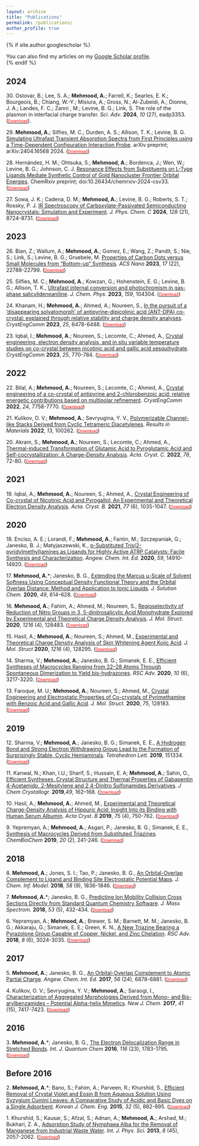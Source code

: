 ```yaml
---
layout: archive
title: "Publications"
permalink: /publications/
author_profile: true
---
```


{% if site.author.googlescholar %}
  <div class="wordwrap">You can also find my articles on my <a href="{{site.author.googlescholar}}">Google Scholar profile</a>.</div>
{% endif %}

2024
------
30\. Ostovar, B.; Lee, S. A.; **Mehmood, A.**; Farrell, K.; Searles, E. K.; Bourgeois, B.; Chiang, W.-Y.; Misiura, A.; Gross, N.; Al-Zubeidi, A.; Dionne, J. A.; Landes, F. C.; Zanni , M.; Levine, B. G.; Link, S.  The role of the plasmon in interfacial charge transfer. _Sci. Adv_. **2024**, _10_ (27), eadp3353. ([<span style="color:red; font-size:0.8em;">Download</span>](http://arshadmehmood118.github.io/files/paper30.pdf)). 

29\. **Mehmood, A.**; Silfies, M. C.; Durden, A. S.; Allison, T. K.; Levine, B. G. [Simulating Ultrafast Transient Absorption Spectra from First Principles using a Time-Dependent Configuration Interaction Probe](
https://doi.org/10.48550/arXiv.2404.16568). arXiv preprint; arXiv:2404.16568 2024. ([<span style="color:red; font-size:0.8em;">Download</span>](http://arshadmehmood118.github.io/files/paper29.pdf))

28\. Hernández, H. M.; Ohtsuka, S.; **Mehmood, A.**; Bordenca, J.; Wen, W.; Levine, B. G.; Johnson, C. J. [Resonance Effects from Substituents on L-Type Ligands Mediate Synthetic Control of Gold Nanocluster Frontier Orbital Energies](https://doi.org/10.48550/arXiv.2404.16568). ChemRxiv preprint; doi:10.26434/chemrxiv-2024-csv33. ([<span style="color:red; font-size:0.8em;">Download</span>](http://arshadmehmood118.github.io/files/paper28.pdf))

27\. Sowa, J. K.; Cadena, D. M.; **Mehmood, A.**; Levine, B. G.; Roberts, S. T.; Rossky, P. J. [IR Spectroscopy of Carboxylate-Passivated Semiconducting Nanocrystals: Simulation and Experiment](https://doi.org/10.1021/acs.jpcc.4c01988). _J. Phys. Chem. C_ **2024**, _128_ (21), 8724-8731. ([<span style="color:red; font-size:0.8em;">Download</span>](http://arshadmehmood118.github.io/files/paper27.pdf))

2023
------
26\. Bian, Z.; Wallum, A.; **Mehmood, A.**; Gomez, E.; Wang, Z.; Pandit, S.; Nie, S.; Link, S.; Levine, B. G.; Gruebele, M. [Properties of Carbon Dots versus Small Molecules from “Bottom-up” Synthesis](https://doi.org/10.1021/acsnano.3c07486). _ACS Nano_ **2023**, _17_ (22), 22788-22799. ([<span style="color:red; font-size:0.8em;">Download</span>](http://arshadmehmood118.github.io/files/paper26.pdf))

25\. Silfies, M. C.; **Mehmood, A.**; Kowzan, G.; Hohenstein, E. G.; Levine, B. G.; Allison, T. K., [Ultrafast internal conversion and photochromism in gas-phase salicylideneaniline](https://doi.org/10.1063/5.0161238
). _J. Chem. Phys._ **2023**, _159_, 104304. ([<span style="color:red; font-size:0.8em;">Download</span>](http://arshadmehmood118.github.io/files/paper25.pdf))

24\. Khanam, H.; **Mehmood, A.**; Ahmed, A.; Noureen, S., [In the pursuit of a ‘disappearing solvatomorph’ of antipyrine-dipicolinic acid (ANT-DPA) co-crystal: explained through relative stability and charge density analyses](https://doi.org/10.1039/D3CE00591G). _CrystEngComm_ **2023**, _25_, 6478-6488. ([<span style="color:red; font-size:0.8em;">Download</span>](http://arshadmehmood118.github.io/files/paper24.pdf))

23\. Iqbal, I.; **Mehmood, A.**; Noureen, S.; Lecomte, C.; Ahmed, A., [Crystal engineering, electron density analysis, and in situ variable temperature studies on co-crystal between nicotinic acid and gallic acid sesquihydrate](https://doi.org/10.1039/D2CE01149B). _CrystEngComm_ **2023**, _25_, 770-784. ([<span style="color:red; font-size:0.8em;">Download</span>](http://arshadmehmood118.github.io/files/paper23.pdf))

2022
------
22\. Bilal, A.; **Mehmood, A.**; Noureen, S.; Lecomte, C.; Ahmed, A., [Crystal engineering of a co-crystal of antipyrine and 2-chlorobenzoic acid: relative energetic contributions based on multipolar refinement](https://doi.org/10.1039/D2CE01179D). _CrystEngComm_ **2022**, _24_, 7758-7770. ([<span style="color:red; font-size:0.8em;">Download</span>](http://arshadmehmood118.github.io/files/paper22.pdf))

21\. Kulikov, O. V.; **Mehmood, A.**; Sevryugina, Y. V., [Polymerizable Channel-like Stacks Derived from Cyclic Tetrameric Diacetylenes](https://doi.org/10.1016/j.rinma.2022.100262). _Results in Materials_ **2022**, _13_, 100262. ([<span style="color:red; font-size:0.8em;">Download</span>](http://arshadmehmood118.github.io/files/paper21.pdf))

20\. Akram, S.; **Mehmood, A.**; Noureen, S.; Lecomte, C.; Ahmed, A., [Thermal-induced Transformation of Glutamic Acid to Pyroglutamic Acid and Self-cocrystallization: A Charge–Density Analysis](https://doi.org/10.1107/S2053229621013607). _Acta. Cryst. C._ **2022**, _78_, 72-80. ([<span style="color:red; font-size:0.8em;">Download</span>](http://arshadmehmood118.github.io/files/paper20.pdf))

2021
------
19\. Iqbal, A.; **Mehmood, A.**; Noureen, S.; Ahmed, A., [Crystal Engineering of Co-crystal of Nicotinic Acid and Pyrogallol: An Experimental and Theoretical Electron Density Analysis](https://doi.org/10.1107/S2052520621009124). _Acta. Cryst. B._ **2021**, _77_ (6), 1035-1047. ([<span style="color:red; font-size:0.8em;">Download</span>](http://arshadmehmood118.github.io/files/paper19.pdf))

2020
------
18\. Enciso, A. E.; Lorandi, F.; **Mehmood, A.**; Fantin, M.; Szczepaniak, G.; Janesko, B. J.; Matyjaszewski, K., [p-Substituted Tris(2-pyridylmethyl)amines as Ligands for Highly Active ATRP Catalysts: Facile Synthesis and Characterization](https://doi.org/10.1002/anie.202004724). _Angew. Chem. Int. Ed._ **2020**, _59_, 14910-14920. ([<span style="color:red; font-size:0.8em;">Download</span>](http://arshadmehmood118.github.io/files/paper18.pdf))

17\. **Mehmood, A.***; Janesko, B. G., [Extending the Marcus μ-Scale of Solvent Softness Using Conceptual Density Functional Theory and the Orbital Overlap Distance: Method and Application to Ionic Liquids](https://doi.org/10.1007/s10953-020-00973-5). _J. Solution Chem._ **2020**, _49_, 614–628. ([<span style="color:red; font-size:0.8em;">Download</span>](http://arshadmehmood118.github.io/files/paper17.pdf))

16\. **Mehmood, A.**; Fahim, A.; Ahmed, M.; Noureen, S., [Regioselectivity of Reduction of Nitro Groups in 3, 5-dinitrosalicylic Acid Monohydrate Explored by Experimental and Theoretical Charge Density Analysis](https://doi.org/10.1016/j.molstruc.2020.128483). _J. Mol. Struct._ **2020**, _1216_ (4), 128483. ([<span style="color:red; font-size:0.8em;">Download</span>](http://arshadmehmood118.github.io/files/paper16.pdf))

15\. Hasil, A.; **Mehmood, A.**; Noureen, S.; Ahmed, M., [Experimental and Theoretical Charge Density Analysis of Skin Whitening Agent Kojic Acid](https://doi.org/10.1016/j.molstruc.2020.128295). _J. Mol. Struct_ **2020**, _1216_ (4), 128295. ([<span style="color:red; font-size:0.8em;">Download</span>](http://arshadmehmood118.github.io/files/paper15.pdf))

14\. Sharma, V.; **Mehmood, A.**; Janesko, B. G.; Simanek, E. E., [Efficient Syntheses of Macrocycles Ranging from 22–28 Atoms Through Spontaneous Dimerization to Yield bis-hydrazones](https://doi.org/10.1039/C9RA08056B). _RSC Adv._ **2020**, _10_ (6), 3217-3220. ([<span style="color:red; font-size:0.8em;">Download</span>](http://arshadmehmood118.github.io/files/paper14.pdf))

13\. Faroque, M. U.; **Mehmood, A.**; Noureen, S.; Ahmed, M., [Crystal Engineering and Electrostatic Properties of Co-crystals of Pyrimethamine with Benzoic Acid and Gallic Acid](https://doi.org/10.1016/j.molstruc.2020.128183). _J. Mol. Struct._ **2020**, _75_, 128183. ([<span style="color:red; font-size:0.8em;">Download</span>](http://arshadmehmood118.github.io/files/paper13.pdf))

2019
------
12\. Sharma, V.; **Mehmood, A.**; Janesko, B. G.; Simanek, E. E., [A Hydrogen Bond and Strong Electron Withdrawing Group Lead to the Formation of Surprisingly Stable, Cyclic Hemiaminals](https://doi.org/10.1016/j.tetlet.2019.151334). _Tetrahedron Lett._ **2019**, 151334. ([<span style="color:red; font-size:0.8em;">Download</span>](http://arshadmehmood118.github.io/files/paper12.pdf))

11\. Kanwal, N.; Khan, I.U.; Sharif, S.; Hussain, E. A; **Mehmood, A.**; Sahin, O., [Efficient Syntheses, Crystal Structure and Thermal Properties of Gabapentin 4-Acetamido, 2-Mesitylene and 2,4-Dinitro Sulfonamides Derivatives](https://doi.org/10.1007/s10870-018-00765-2). _J Chem Crystallogr._ **2019**,_49_, 162–168. ([<span style="color:red; font-size:0.8em;">Download</span>](http://arshadmehmood118.github.io/files/paper11.pdf))

10\. Hasil, A.; **Mehmood, A.**; Ahmed, M., [Experimental and Theoretical Charge-Density Analysis of Hippuric Acid: Insight Into its Binding with Human Serum Albumin](https://doi.org/10.1107/S2052520619007911). _Acta Cryst. B_ **2019**, _75_ (4), 750-762. ([<span style="color:red; font-size:0.8em;">Download</span>](http://arshadmehmood118.github.io/files/paper10.pdf))

9\. Yepremyan, A.; **Mehmood, A.**; Asgari, P.; Janesko, B. G.; Simanek, E. E., [Synthesis of Macrocycles Derived from Substituted Triazines](https://doi.org/10.1002/cbic.201800475). _ChemBioChem_ **2019**, _20_ (2), 241-246. ([<span style="color:red; font-size:0.8em;">Download</span>](http://arshadmehmood118.github.io/files/paper9.pdf))

2018
------
8\. **Mehmood, A.**; Jones, S. I.; Tao, P.; Janesko, B. G., [An Orbital-Overlap Complement to Ligand and Binding Site Electrostatic Potential Maps](https://doi.org/10.1021/acs.jcim.8b00370). _J. Chem. Inf. Model._ **2018**, _58_ (9), 1836-1846. ([<span style="color:red; font-size:0.8em;">Download</span>](http://arshadmehmood118.github.io/files/paper8.pdf))

7\. **Mehmood, A.***; Janesko, B. G., [Predicting Ion Mobility Collision Cross Sections Directly from Standard Quantum Chemistry Software](https://doi.org/10.1002/jms.4078). _J. Mass Spectrom._ **2018**, _53_ (5), 432-434. ([<span style="color:red; font-size:0.8em;">Download</span>](http://arshadmehmood118.github.io/files/paper7.pdf))

6\. Yepremyan, A.; **Mehmood, A.**; Brewer, S. M.; Barnett, M. M.; Janesko, B. G.; Akkaraju, G.; Simanek, E. E.; Green, K. N., [A New Triazine Bearing a Pyrazolone Group Capable of Copper, Nickel, and Zinc Chelation](https://doi.org/10.1039/C7RA09459K). _RSC Adv._ **2018**, _8_ (6), 3024-3035. ([<span style="color:red; font-size:0.8em;">Download</span>](http://arshadmehmood118.github.io/files/paper6.pdf))

2017
------
5\. **Mehmood, A.**; Janesko, B. G., [An Orbital-Overlap Complement to Atomic Partial Charge](https://doi.org/10.1002/anie.201702715). _Angew. Chem. Int. Ed._ **2017**, _56_ (24), 6878-6881. ([<span style="color:red; font-size:0.8em;">Download</span>](http://arshadmehmood118.github.io/files/paper5.pdf))

4\. Kulikov, O. V.; Sevryugina, Y. V.; **Mehmood, A.**; Saraogi, I., [Characterization of Aggregated Morphologies Derived from Mono- and Bis-arylbenzamides – Potential Alpha-helix Mimetics](https://doi.org/10.1039/C6NJ03775E). _New J. Chem._ **2017**, _41_ (15), 7417-7423. ([<span style="color:red; font-size:0.8em;">Download</span>](http://arshadmehmood118.github.io/files/paper4.pdf))

2016
------
3\. **Mehmood, A.***; Janesko, B. G., [The Electron Delocalization Range in Stretched Bonds](https://doi.org/10.1002/qua.25225). _Int. J. Quantum Chem_ **2016**, _116_ (23), 1783-1795. ([<span style="color:red; font-size:0.8em;">Download</span>](http://arshadmehmood118.github.io/files/paper3.pdf))

Before 2016
------
2\. **Mehmood, A.***; Bano, S.; Fahim, A.; Parveen, R.; Khurshid, S., [Efficient Removal of Crystal Violet and Eosin B from Aqueous Solution Using Syzygium Cumini Leaves: A Comparative Study of Acidic and Basic Dyes on a Single Adsorbent](https://doi.org/10.1007/s11814-014-0308-8). _Korean J. Chem. Eng._ **2015**, _32_ (5), 882-895. ([<span style="color:red; font-size:0.8em;">Download</span>](http://arshadmehmood118.github.io/files/paper2.pdf))

1\. Khurshid, S.; Kausar, S.; Afzal, S.; Adnan, A.; **Mehmood, A.**; Arshad, M.; Bukhari, Z. A., [Adsorption Study of Nymphaea Alba for the Removal of Manganese from Industrial Waste Water](https://academicjournals.org/journal/IJPS/article-abstract/E5535BE42405). _Int. J. Phys. Sci._ **2013**, _8_ (45), 2057-2062. ([<span style="color:red; font-size:0.8em;">Download</span>](http://arshadmehmood118.github.io/files/paper1.pdf))

